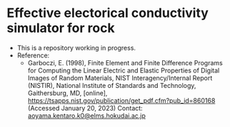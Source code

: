 # Effective electorical conductivity simulator for rock
- This is a repository working in progress.
- Reference:
    - Garboczi, E. (1998), Finite Element and Finite Difference Programs for
                        Computing the Linear Electric and Elastic Properties of Digital
                        Images of Random Materials, NIST Interagency/Internal Report (NISTIR),
                        National Institute of Standards and Technology, Gaithersburg, MD,
                        [online], https://tsapps.nist.gov/publication/get_pdf.cfm?pub_id=860168
                        (Accessed January 20, 2023)
Contact:
aoyama.kentaro.k0@elms.hokudai.ac.jp
